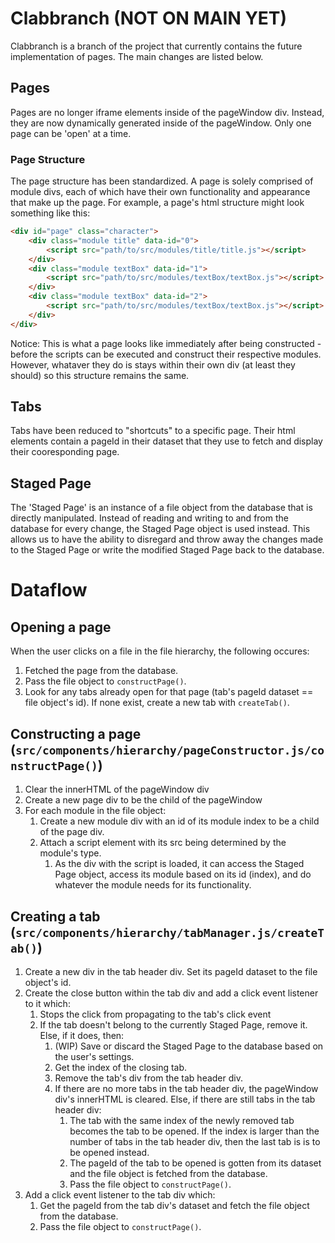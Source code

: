 # Clabbranch (NOT ON MAIN YET)
Clabbranch is a branch of the project that currently contains the future implementation of pages. The main changes are listed below.

## Pages
Pages are no longer iframe elements inside of the pageWindow div. Instead, they are now dynamically generated inside of the pageWindow. Only one page can be 'open' at a time.
### Page Structure
The page structure has been standardized. A page is solely comprised of module divs, each of which have their own functionality and appearance that make up the page. For example, a page's html structure might look something like this:
```html
<div id="page" class="character">
    <div class="module title" data-id="0">
        <script src="path/to/src/modules/title/title.js"></script>
    </div>
    <div class="module textBox" data-id="1">
        <script src="path/to/src/modules/textBox/textBox.js"></script>
    </div>
    <div class="module textBox" data-id="2">
        <script src="path/to/src/modules/textBox/textBox.js"></script>
    </div>
</div>
```
Notice: This is what a page looks like immediately after being constructed - before the scripts can be executed and construct their respective modules. However, whataver they do is stays within their own div (at least they should) so this structure remains the same.

## Tabs
Tabs have been reduced to "shortcuts" to a specific page. Their html elements contain a pageId in their dataset that they use to fetch and display their cooresponding page. 

## Staged Page
The 'Staged Page' is an instance of a file object from the database that is directly manipulated. Instead of reading and writing to and from the database for every change, the Staged Page object is used instead. This allows us to have the ability to disregard and throw away the changes made to the Staged Page or write the modified Staged Page back to the database. 

# Dataflow
## Opening a page
When the user clicks on a file in the file hierarchy, the following occures:
1. Fetched the page from the database. 
2. Pass the file object to `constructPage()`.
3. Look for any tabs already open for that page (tab's pageId dataset == file object's id). If none exist, create a new tab with `createTab()`.


## Constructing a page (`src/components/hierarchy/pageConstructor.js/constructPage()`)
1. Clear the innerHTML of the pageWindow div
2. Create a new page div to be the child of the pageWindow
3. For each module in the file object:
    1. Create a new module div with an id of its module index to be a child of the page div.
    2. Attach a script element with its src being determined by the module's type.
        1. As the div with the script is loaded, it can access the Staged Page object, access its module based on its id (index), and do whatever the module needs for its functionality.

## Creating a tab (`src/components/hierarchy/tabManager.js/createTab()`)
1. Create a new div in the tab header div. Set its pageId dataset to the file object's id.
2. Create the close button within the tab div and add a click event listener to it which:
    1. Stops the click from propagating to the tab's click event
    2. If the tab doesn't belong to the currently Staged Page, remove it. Else, if it does, then:
        1. (WIP) Save or discard the Staged Page to the database based on the user's settings.
        2. Get the index of the closing tab.
        3. Remove the tab's div from the tab header div.
        4. If there are no more tabs in the tab header div, the pageWindow div's innerHTML is cleared. Else, if there are still tabs in the tab header div:
            1. The tab with the same index of the newly removed tab becomes the tab to be opened. If the index is larger than the number of tabs in the tab header div, then the last tab is is to be opened instead.
            2. The pageId of the tab to be opened is gotten from its dataset and the file object is fetched from the database.
            3. Pass the file object to `constructPage()`.
3. Add a click event listener to the tab div which:
    1. Get the pageId from the tab div's dataset and fetch the file object from the database.
    2. Pass the file object to `constructPage()`.